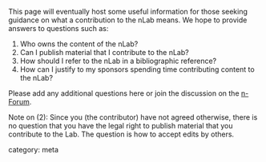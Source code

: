 This page will eventually host some useful information for those seeking guidance on what a contribution to the nLab means. We hope to provide answers to questions such as:

1. Who owns the content of the nLab?
2. Can I publish material that I contribute to the nLab?
3. How should I refer to the nLab in a bibliographic reference?
4. How can I justify to my sponsors spending time contributing content to the nLab?

Please add any additional questions here or join the discussion on the <a href="http://www.math.ntnu.no/~stacey/Vanilla/nForum/comments.php?DiscussionID=36">n-Forum</a>.

Note on (2):  Since you (the contributor) have not agreed otherwise, there is no question that you have the legal right to publish material that you contribute to the Lab.  The question is how to accept edits by others.


category: meta